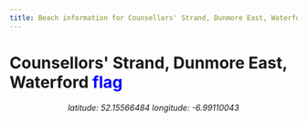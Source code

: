 ```yaml
---
title: Beach information for Counsellors' Strand, Dunmore East, Waterford
---
```

# Counsellors' Strand, Dunmore East, Waterford <span class="material-icons" style="color: blue;">flag</span>

<div align="center"><i>latitude: 52.15566484 longitude: -6.99110043</i></div>